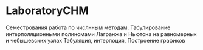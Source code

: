 # LaboratoryCHM
Семестрования работа по числнным методам. 
Табулирование интерполяционными полиномами Лагранжа и Ньютона на равномерных и чебышевских узлах
Табуляция, интерпоция, Построение графиков
